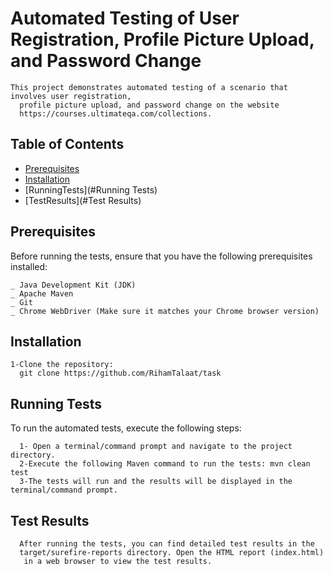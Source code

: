 # Automated Testing of User Registration, Profile Picture Upload, and Password Change

    This project demonstrates automated testing of a scenario that involves user registration, 
      profile picture upload, and password change on the website 
      https://courses.ultimateqa.com/collections.

## Table of Contents

- [Prerequisites](#Prerequisites)
- [Installation](#Installation)
- [RunningTests](#Running Tests)
- [TestResults](#Test Results)

## Prerequisites

Before running the tests, ensure that you have the following prerequisites installed:

    _ Java Development Kit (JDK)
    _ Apache Maven
    _ Git
    _ Chrome WebDriver (Make sure it matches your Chrome browser version)
## Installation

    1-Clone the repository:
      git clone https://github.com/RihamTalaat/task

## Running Tests

 To run the automated tests, execute the following steps:

      1- Open a terminal/command prompt and navigate to the project directory.
      2-Execute the following Maven command to run the tests: mvn clean test
      3-The tests will run and the results will be displayed in the terminal/command prompt.

## Test Results

      After running the tests, you can find detailed test results in the 
      target/surefire-reports directory. Open the HTML report (index.html)
       in a web browser to view the test results.
